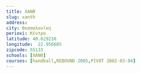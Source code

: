```yaml
---
title: ΧΑΝΘ
slug: xanth
address: 
city: Θεσσαλονίκη
perioxi: Κέντρο
latitude: 40.629216
longitude:  22.956605
zipcode: 55133
schools: [ΧΑΝΘ]
courses: [handball,REBOUND 2005,PIVOT 2002-03-04]
---
```




